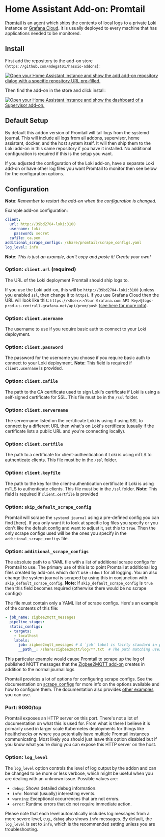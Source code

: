 
# Home Assistant Add-on: Promtail

[Promtail](https://grafana.com/docs/loki/latest/clients/promtail/) is an agent
which ships the contents of local logs to a private [Loki](https://grafana.com/oss/loki)
instance or [Grafana Cloud](https://grafana.com/products/cloud/). It is usually
deployed to every machine that has applications needed to be monitored.

## Install

First add the repository to the add-on store (`https://github.com/mdegat01/hassio-addons`):

[![Open your Home Assistant instance and show the add add-on repository dialog with a specific repository URL pre-filled.](https://my.home-assistant.io/badges/supervisor_add_addon_repository.svg)](https://my.home-assistant.io/redirect/supervisor_add_addon_repository/?repository_url=https%3A%2F%2Fgithub.com%2Fmdegat01%2Fhassio-addons)

Then find the add-on in the store and click install:

[![Open your Home Assistant instance and show the dashboard of a Supervisor add-on.](https://my.home-assistant.io/badges/supervisor_addon.svg)](https://my.home-assistant.io/redirect/supervisor_addon/?addon=39bd2704_promtail)

## Default Setup

By default this addon version of Promtail will tail logs from the systemd
journal. This will include all logs from all addons, supervisor, home assistant,
docker, and the host system itself. It will then ship them to the Loki add-on in
this same repository if you have it installed. No additional configuration is
required if this is the setup you want.

If you adjusted the configuration of the Loki add-on, have a separate Loki
add-on or have other log files you want Promtail to monitor then see below for
the configuration options.

## Configuration

**Note**: _Remember to restart the add-on when the configuration is changed._

Example add-on configuration:
```yaml
client:
  url: http://39bd2704-loki:3100
  username: loki
	password: secret
  cafile: ca.pem
additional_scrape_configs: /share/promtail/scrape_configs.yaml
log_level: info
```
**Note**: _This is just an example, don't copy and paste it! Create your own!_


### Option: `client.url` (required)

The URL of the Loki deployment Promtail should ship logs to.

If you use the Loki add-on, this will be `http://39bd2704-loki:3100` (unless you
enabled `ssl`, then change it to `https`). If you use Grafana Cloud then the URL
will look like this: `https://<User>:<Your Grafana.com API Key>@logs-prod-us-central1.grafana.net/api/prom/push`
([see here for more info](https://grafana.com/docs/grafana-cloud/quickstart/logs_promtail_linuxnode/)).

### Option: `client.username`

The username to use if you require basic auth to connect to your Loki deployment.

### Option: `client.password`

The password for the username you choose if you require basic auth to connect to
your Loki deployment. **Note**: This field is required if `client.username` is
provided.

### Option: `client.cafile`

The path to the CA certificate used to sign Loki's certificate if Loki is using
a self-signed certificate for SSL. This file must be in the `/ssl` folder.

### Option: `client.servername`

The servername listed on the certificate Loki is using if using SSL to connect
by a different URL then what's on Loki's certificate (usually if the certificate
lists a public URL and you're connecting locally).

### Option: `client.certfile`

The path to a certificate for client-authentication if Loki is using mTLS to
authenticate clients. This file must be in the `/ssl` folder.

### Option: `client.keyfile`

The path to the key for the client-authentication certificate if Loki is using
mTLS to authenticate clients. This file must be in the `/ssl` folder. **Note**:
This field is required if `client.certfile` is provided

### Option: `skip_default_scrape_config`

Promtail will scrape the `systemd journal` using a pre-defined config you can
find [here]. If you only want it to look at specific log files you specify or
you don't like the default config and want to adjust it, set this to `true`.
Then the only scrape configs used will be the ones you specify in the
`additional_scrape_configs` file.

### Option: `additional_scrape_configs`

The absolute path to a YAML file with a list of additional scrape configs for
Promtail to use. The primary use of this is to point Promtail at additional log
files created by add-ons which don't use `stdout` for all logging. You an also
change the system journal is scraped by using this in conjunction with
`skip_default_scrape_config`. **Note**: If `skip_default_scrape_config` is `true`
then this field becomes required (otherwise there would be no scrape configs)

The file must contain only a YAML list of scrape configs. Here's an example of the contents of this file:
```yaml
- job_name: zigbee2mqtt_messages
  pipeline_stages:
  static_configs:
  - targets:
    - localhost
    labels:
      job: zigbee2mqtt_messages # A `job` label is fairly standard in prometheus and useful for linking metrics and logs.
      __path__: /share/zigbee2mqtt/log/**.txt  # The path matching uses a third party library: https://github.com/bmatcuk/doublestar
```
This particular example would cause Promtail to scrape up the log of published
MQTT messages that the [Zigbee2MQTT add-on](https://github.com/zigbee2mqtt/hassio-zigbee2mqtt)
creates in addition to the normal journal logs.

Promtail provides a lot of options for configuring scrape configs. See the
documentation on [scrape_configs](https://grafana.com/docs/loki/latest/clients/promtail/configuration/#scrape_configs)
for more info on the options available and how to configure them. The
documentation also provides [other examples](https://grafana.com/docs/loki/latest/clients/promtail/configuration/#example-static-config)
you can use.

### Port: 9080/tcp

Promtail exposes an HTTP server on this port. There's not a lot of documentation
on what this is used for. From what is there I believe it is primarily used in
larger scale Kubernetes deployments for things like healthchecks or where you
potentially have multiple Promtail instances communicating. Most likely you
should just leave this option disabled but if you know what you're doing you
can expose this HTTP server on the host.

### Option: `log_level`

The `log_level` option controls the level of log output by the addon and can
be changed to be more or less verbose, which might be useful when you are
dealing with an unknown issue. Possible values are:

- `debug`: Shows detailed debug information.
- `info`: Normal (usually) interesting events.
- `warning`: Exceptional occurrences that are not errors.
- `error`: Runtime errors that do not require immediate action.

Please note that each level automatically includes log messages from a
more severe level, e.g., `debug` also shows `info` messages. By default,
the `log_level` is set to `info`, which is the recommended setting unless
you are troubleshooting.
